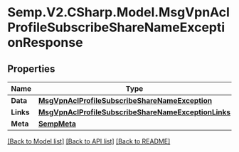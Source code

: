 # Semp.V2.CSharp.Model.MsgVpnAclProfileSubscribeShareNameExceptionResponse
## Properties

Name | Type | Description | Notes
------------ | ------------- | ------------- | -------------
**Data** | [**MsgVpnAclProfileSubscribeShareNameException**](MsgVpnAclProfileSubscribeShareNameException.md) |  | [optional] 
**Links** | [**MsgVpnAclProfileSubscribeShareNameExceptionLinks**](MsgVpnAclProfileSubscribeShareNameExceptionLinks.md) |  | [optional] 
**Meta** | [**SempMeta**](SempMeta.md) |  | 

[[Back to Model list]](../README.md#documentation-for-models) [[Back to API list]](../README.md#documentation-for-api-endpoints) [[Back to README]](../README.md)

